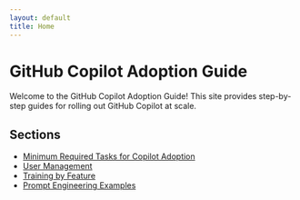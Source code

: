 ```yaml
---
layout: default
title: Home
---
```


# GitHub Copilot Adoption Guide

Welcome to the GitHub Copilot Adoption Guide! This site provides step-by-step guides for rolling out GitHub Copilot at scale.

## Sections

- [Minimum Required Tasks for Copilot Adoption](./README.md)
- [User Management](./user-mgmt/README.md)
- [Training by Feature](./training-by-feature.md)
- [Prompt Engineering Examples](./prompt-engineering-for-disabled-public-code.md)
